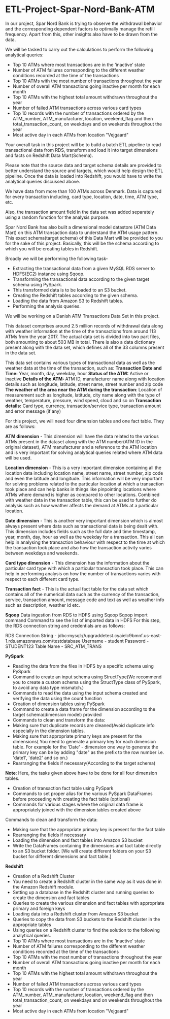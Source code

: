 # ETL-Project-Spar-Nord-Bank-ATM

In our project, Spar Nord Bank is trying to observe the withdrawal behavior and the corresponding dependent factors to optimally manage the refill frequency. Apart from this, other insights also have to be drawn from the data.

We will be tasked to carry out the calculations to perform the following analytical queries:
- Top 10 ATMs where most transactions are in the ’inactive’ state
- Number of ATM failures corresponding to the different weather conditions recorded at the time of the transactions
- Top 10 ATMs with the most number of transactions throughout the year
- Number of overall ATM transactions going inactive per month for each month
- Top 10 ATMs with the highest total amount withdrawn throughout the year
- Number of failed ATM transactions across various card types
- Top 10 records with the number of transactions ordered by the ATM_number, ATM_manufacturer, location, weekend_flag and then total_transaction_count, on weekdays and on weekends throughout the year
- Most active day in each ATMs from location "Vejgaard"

Your overall task in this project will be to build a batch ETL pipeline to read transactional data from RDS, transform and load it into target dimensions and facts on Redshift Data Mart(Schema).

Please note that the source data and target schema details are provided to better understand the source and targets, which would help design the ETL pipeline. Once the data is loaded into Redshift, you would have to write the analytical queries discussed above.

We have data from more than 100 ATMs across Denmark. Data is captured for every transaction including, card type, location, date, time, ATM type, etc.

Also, the transaction amount field in the data set was added separately using a random function for the analysis purpose. 

Spar Nord Bank has also built a dimensional model datastore (ATM Data Mart) on this ATM transaction data to understand the ATM usage pattern. This exact schema(target schema) of this Data Mart will be provided to you for the sake of this project. Basically, this will be the schema according to which you will be creating tables in Redshift. 

Broadly we will be performing the following task-

- Extracting the transactional data from a given MySQL RDS server to HDFS(EC2) instance using Sqoop.
- Transforming the transactional data according to the given target schema using PySpark. 
- This transformed data is to be loaded to an S3 bucket.
- Creating the Redshift tables according to the given schema.
- Loading the data from Amazon S3 to Redshift tables.
- Performing the analysis queries.

We will be working on a Danish ATM Transactions Data Set in this project.

This dataset comprises around 2.5 million records of withdrawal data along with weather information at the time of the transactions from around 113 ATMs from the year 2017.
The actual data set is divided into two part files, both amounting to about 503 MB in total. 
There is also a data dictionary present along with the data set, which defines all of the 33 columns present in the data set. 

This data set contains various types of transactional data as well as the weather data at the time of the transaction, such as:
**Transaction Date and Time:** Year, month, day, weekday, hour
**Status of the ATM:** Active or inactive
**Details of the ATM:** ATM ID, manufacturer name along with location details such as longitude, latitude, street name, street number and zip code
**The weather of the area near the ATM during the transaction**: Location of measurement such as longitude, latitude, city name along with the type of weather, temperature, pressure, wind speed, cloud and so on
**Transaction details:** Card type, currency, transaction/service type, transaction amount and error message (if any)

For this project, we will need four dimension tables and one fact table. They are as follows:

**ATM dimension** - This dimension will have the data related to the various ATMs present in the dataset along with the ATM number(ATM ID in the original dataset), ATM manufacturer and a reference to the ATM location and is very important for solving analytical queries related where ATM data will be used.

**Location dimension** - This is a very important dimension containing all the location data including location name, street name, street number, zip code and even the latitude and longitude. This information will be very important for solving problems related to the particular location at which a transaction took place and can help banks in things like pinpointing locations where ATMs where demand is higher as compared to other locations. Combined with weather data in the transaction table, this can be used to further do analysis such as how weather affects the demand at ATMs at a particular location.

**Date dimension** - This is another very important dimension which is almost always present where data such as transactional data is being dealt with. This dimension includes fields such as the full date and time timestamp, year, month, day, hour as well as the weekday for a transaction. This all can help in analysing the transaction behaviour with respect to the time at which the transaction took place and also how the transaction activity varies between weekdays and weekends.

**Card type dimension** - This dimension has the information about the particular card type with which a particular transaction took place. This can help in performing analysis on how the number of transactions varies with respect to each different card type.

**Transaction fact** - This is the actual fact table for the data set which contains all of the numerical data such as the currency of the transaction, service, transaction amount, message code and text as well as weather info such as description, weather id etc.

**Sqoop**
Data ingestion from RDS to HDFS using Sqoop
Sqoop import command
Command to see the list of imported data in HDFS
For this step, the RDS connection string and credentials are as follows:

RDS Connection String -
jdbc:mysql://upgraddetest.cyaielc9bmnf.us-east-1.rds.amazonaws.com/testdatabase
Username - student
Password - STUDENT123
Table Name - SRC_ATM_TRANS
 

**PySpark**
- Reading the data from the files in HDFS by a specific schema using PySpark
- Command to create an input schema using StructType(We recommend you to create a custom schema using the StructType class of PySpark, to avoid any data type mismatch.)
- Commands to read the data using the input schema created and verifying the data using the count function
- Creation of dimension tables using PySpark
- Command to create a data frame for the dimension according to the target schema(dimension model) provided
- Commands to clean and transform the data:
- Making sure that duplicate records are cleaned(Avoid duplicate info especially in the dimension tables.
- Making sure that appropriate primary keys are present for the dimensions( You need to generate a primary key for each dimension table. For example for the 'Date' - dimension one way to generate the primary key can be by adding "date" as the prefix  to the row number i.e. 'date1', 'date2' and so on.) 
- Rearranging the fields if necessary(According to the target schema)

**Note**: Here, the tasks given above have to be done for all four dimension tables. 

- Creation of transaction fact table using PySpark
- Commands to set proper alias for the various PySpark DataFrames before proceeding with creating the fact table (optional)
- Commands for various stages where the original data frame is appropriately joined with the dimension tables created above

Commands to clean and transform the data:
- Making sure that the appropriate primary key is present for the fact table
- Rearranging the fields if necessary
- Loading the dimension and fact tables into Amazon S3 bucket
- Write the DataFrames containing the dimensions and fact table directly to an S3 bucket folder. [We will create different folders on your S3 bucket for different dimensions and fact table.]

**Redshift**
- Creation of a Redshift Cluster
- You need to create a Redshift cluster in the same way as it was done in the Amazon Redshift module. 
- Setting up a database in the Redshift cluster and running queries to create the dimension and fact tables
- Queries to create the various dimension and fact tables with appropriate primary and foreign keys
- Loading data into a Redshift cluster from Amazon S3 bucket
- Queries to copy the data from S3 buckets to the Redshift cluster in the appropriate tables
- Using queries on a Redshift cluster to find the solution to the following analytical queries.
- Top 10 ATMs where most transactions are in the ’inactive’ state
- Number of ATM failures corresponding to the different weather conditions recorded at the time of the transactions
- Top 10 ATMs with the most number of transactions throughout the year
- Number of overall ATM transactions going inactive per month for each month
- Top 10 ATMs with the highest total amount withdrawn throughout the year 
- Number of failed ATM transactions across various card types
- Top 10 records with the number of transactions ordered by the ATM_number, ATM_manufacturer, location, weekend_flag and then total_transaction_count, on weekdays and on weekends throughout the year
- Most active day in each ATMs from location "Vejgaard"
